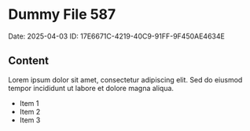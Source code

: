 # Dummy File 587

Date: 2025-04-03
ID: 17E6671C-4219-40C9-91FF-9F450AE4634E

## Content

Lorem ipsum dolor sit amet, consectetur adipiscing elit.
Sed do eiusmod tempor incididunt ut labore et dolore magna aliqua.

* Item 1
* Item 2
* Item 3

